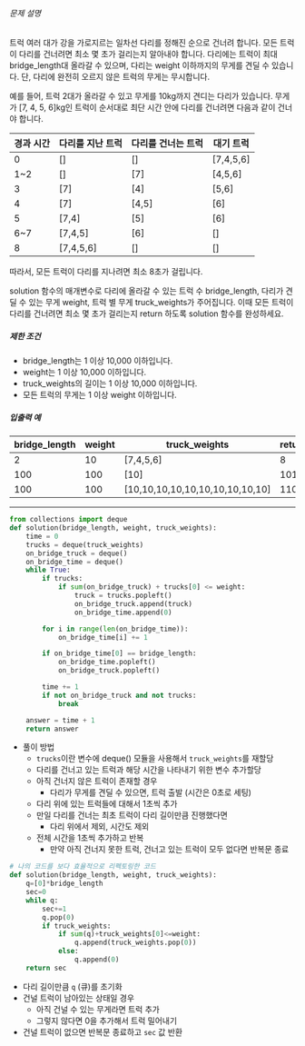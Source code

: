 ###### 문제 설명

트럭 여러 대가 강을 가로지르는 일차선 다리를 정해진 순으로 건너려 합니다. 모든 트럭이 다리를 건너려면 최소 몇 초가 걸리는지 알아내야 합니다. 다리에는 트럭이 최대 bridge_length대 올라갈 수 있으며, 다리는 weight 이하까지의 무게를 견딜 수 있습니다. 단, 다리에 완전히 오르지 않은 트럭의 무게는 무시합니다.

예를 들어, 트럭 2대가 올라갈 수 있고 무게를 10kg까지 견디는 다리가 있습니다. 무게가 [7, 4, 5, 6]kg인 트럭이 순서대로 최단 시간 안에 다리를 건너려면 다음과 같이 건너야 합니다.

| 경과 시간 | 다리를 지난 트럭 | 다리를 건너는 트럭 | 대기 트럭 |
| --------- | ---------------- | ------------------ | --------- |
| 0         | []               | []                 | [7,4,5,6] |
| 1~2       | []               | [7]                | [4,5,6]   |
| 3         | [7]              | [4]                | [5,6]     |
| 4         | [7]              | [4,5]              | [6]       |
| 5         | [7,4]            | [5]                | [6]       |
| 6~7       | [7,4,5]          | [6]                | []        |
| 8         | [7,4,5,6]        | []                 | []        |

따라서, 모든 트럭이 다리를 지나려면 최소 8초가 걸립니다.

solution 함수의 매개변수로 다리에 올라갈 수 있는 트럭 수 bridge_length, 다리가 견딜 수 있는 무게 weight, 트럭 별 무게 truck_weights가 주어집니다. 이때 모든 트럭이 다리를 건너려면 최소 몇 초가 걸리는지 return 하도록 solution 함수를 완성하세요.

##### 제한 조건

- bridge_length는 1 이상 10,000 이하입니다.
- weight는 1 이상 10,000 이하입니다.
- truck_weights의 길이는 1 이상 10,000 이하입니다.
- 모든 트럭의 무게는 1 이상 weight 이하입니다.

##### 입출력 예

| bridge_length | weight | truck_weights                   | return |
| ------------- | ------ | ------------------------------- | ------ |
| 2             | 10     | [7,4,5,6]                       | 8      |
| 100           | 100    | [10]                            | 101    |
| 100           | 100    | [10,10,10,10,10,10,10,10,10,10] | 110    |

---

```python
from collections import deque
def solution(bridge_length, weight, truck_weights):
    time = 0
    trucks = deque(truck_weights)
    on_bridge_truck = deque()
    on_bridge_time = deque()
    while True:
        if trucks:
            if sum(on_bridge_truck) + trucks[0] <= weight:
                truck = trucks.popleft()
                on_bridge_truck.append(truck)
                on_bridge_time.append(0)

        for i in range(len(on_bridge_time)):
            on_bridge_time[i] += 1

        if on_bridge_time[0] == bridge_length:
            on_bridge_time.popleft()
            on_bridge_truck.popleft()

        time += 1
        if not on_bridge_truck and not trucks:
            break

    answer = time + 1
    return answer
```

- 풀이 방법
  - `trucks`이란 변수에 deque() 모듈을 사용해서 `truck_weights`를 재할당
  - 다리를 건너고 있는 트럭과 해당 시간을 나타내기 위한 변수 추가할당
  - 아직 건너지 않은 트럭이 존재할 경우
    - 다리가 무게를 견딜 수 있으면, 트럭 출발 (시간은 0초로 세팅)
  - 다리 위에 있는 트럭들에 대해서 1초씩 추가
  - 만일 다리를 건너는 최초 트럭이 다리 길이만큼 진행했다면
    - 다리 위에서 제외, 시간도 제외
  - 전체 시간을 1초씩 추가하고 반복
    - 만약 아직 건너지 못한 트럭, 건너고 있는 트럭이 모두 없다면 반복문 종료

```python
# 나의 코드를 보다 효율적으로 리펙토링한 코드
def solution(bridge_length, weight, truck_weights):
    q=[0]*bridge_length
    sec=0
    while q:
        sec+=1
        q.pop(0)
        if truck_weights:
            if sum(q)+truck_weights[0]<=weight:
                q.append(truck_weights.pop(0))
            else:
                q.append(0)
    return sec
```

- 다리 길이만큼 `q` (큐)를 초기화
- 건널 트럭이 남아있는 상태일 경우
  - 아직 건널 수 있는 무게라면 트럭 추가
  - 그렇지 않다면 0을 추가해서 트럭 밀어내기
- 건널 트럭이 없으면 반복문 종료하고 `sec` 값 반환